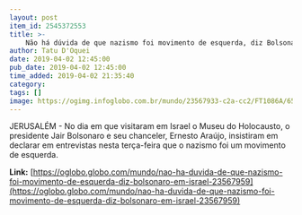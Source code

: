 ```yaml
---
layout: post
item_id: 2545372553
title: >-
    Não há dúvida de que nazismo foi movimento de esquerda, diz Bolsonaro em Israel 
author: Tatu D'Oquei
date: 2019-04-02 12:45:00
pub_date: 2019-04-02 12:45:00
time_added: 2019-04-02 21:35:40
category: 
tags: []
image: https://ogimg.infoglobo.com.br/mundo/23567933-c2a-cc2/FT1086A/652/81982880_President-of-the-Federative-Republic-of-Brazil-Jair-Bolsonaro-2nd-L-lays-a-wreath-at-theH.jpg
---
```


JERUSALÉM - No dia em que visitaram em Israel o Museu do Holocausto, o presidente Jair Bolsonaro e seu chanceler, Ernesto Araújo, insistiram em declarar em entrevistas nesta terça-feira que o nazismo foi um movimento de esquerda.

**Link:** [https://oglobo.globo.com/mundo/nao-ha-duvida-de-que-nazismo-foi-movimento-de-esquerda-diz-bolsonaro-em-israel-23567959](https://oglobo.globo.com/mundo/nao-ha-duvida-de-que-nazismo-foi-movimento-de-esquerda-diz-bolsonaro-em-israel-23567959)

